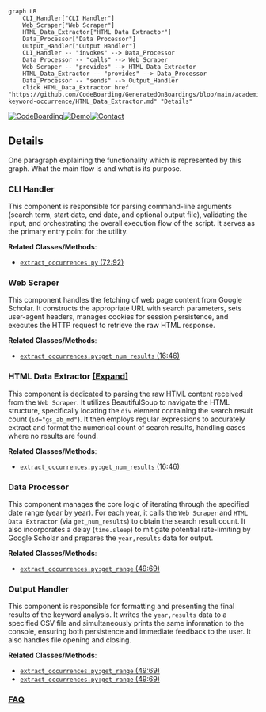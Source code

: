 ```mermaid
graph LR
    CLI_Handler["CLI Handler"]
    Web_Scraper["Web Scraper"]
    HTML_Data_Extractor["HTML Data Extractor"]
    Data_Processor["Data Processor"]
    Output_Handler["Output Handler"]
    CLI_Handler -- "invokes" --> Data_Processor
    Data_Processor -- "calls" --> Web_Scraper
    Web_Scraper -- "provides" --> HTML_Data_Extractor
    HTML_Data_Extractor -- "provides" --> Data_Processor
    Data_Processor -- "sends" --> Output_Handler
    click HTML_Data_Extractor href "https://github.com/CodeBoarding/GeneratedOnBoardings/blob/main/academic-keyword-occurrence/HTML_Data_Extractor.md" "Details"
```

[![CodeBoarding](https://img.shields.io/badge/Generated%20by-CodeBoarding-9cf?style=flat-square)](https://github.com/CodeBoarding/CodeBoarding)[![Demo](https://img.shields.io/badge/Try%20our-Demo-blue?style=flat-square)](https://www.codeboarding.org/demo)[![Contact](https://img.shields.io/badge/Contact%20us%20-%20contact@codeboarding.org-lightgrey?style=flat-square)](mailto:contact@codeboarding.org)

## Details

One paragraph explaining the functionality which is represented by this graph. What the main flow is and what is its purpose.

### CLI Handler
This component is responsible for parsing command-line arguments (search term, start date, end date, and optional output file), validating the input, and orchestrating the overall execution flow of the script. It serves as the primary entry point for the utility.


**Related Classes/Methods**:

- <a href="https://github.com/recursionpharma/academic-keyword-occurrence/blob/trunk/extract_occurrences.py#L72-L92" target="_blank" rel="noopener noreferrer">`extract_occurrences.py` (72:92)</a>


### Web Scraper
This component handles the fetching of web page content from Google Scholar. It constructs the appropriate URL with search parameters, sets user-agent headers, manages cookies for session persistence, and executes the HTTP request to retrieve the raw HTML response.


**Related Classes/Methods**:

- <a href="https://github.com/recursionpharma/academic-keyword-occurrence/blob/trunk/extract_occurrences.py#L16-L46" target="_blank" rel="noopener noreferrer">`extract_occurrences.py:get_num_results` (16:46)</a>


### HTML Data Extractor [[Expand]](./HTML_Data_Extractor.md)
This component is dedicated to parsing the raw HTML content received from the `Web Scraper`. It utilizes BeautifulSoup to navigate the HTML structure, specifically locating the `div` element containing the search result count (`id="gs_ab_md"`). It then employs regular expressions to accurately extract and format the numerical count of search results, handling cases where no results are found.


**Related Classes/Methods**:

- <a href="https://github.com/recursionpharma/academic-keyword-occurrence/blob/trunk/extract_occurrences.py#L16-L46" target="_blank" rel="noopener noreferrer">`extract_occurrences.py:get_num_results` (16:46)</a>


### Data Processor
This component manages the core logic of iterating through the specified date range (year by year). For each year, it calls the `Web Scraper` and `HTML Data Extractor` (via `get_num_results`) to obtain the search result count. It also incorporates a delay (`time.sleep`) to mitigate potential rate-limiting by Google Scholar and prepares the `year,results` data for output.


**Related Classes/Methods**:

- <a href="https://github.com/recursionpharma/academic-keyword-occurrence/blob/trunk/extract_occurrences.py#L49-L69" target="_blank" rel="noopener noreferrer">`extract_occurrences.py:get_range` (49:69)</a>


### Output Handler
This component is responsible for formatting and presenting the final results of the keyword analysis. It writes the `year,results` data to a specified CSV file and simultaneously prints the same information to the console, ensuring both persistence and immediate feedback to the user. It also handles file opening and closing.


**Related Classes/Methods**:

- <a href="https://github.com/recursionpharma/academic-keyword-occurrence/blob/trunk/extract_occurrences.py#L49-L69" target="_blank" rel="noopener noreferrer">`extract_occurrences.py:get_range` (49:69)</a>
- <a href="https://github.com/recursionpharma/academic-keyword-occurrence/blob/trunk/extract_occurrences.py#L49-L69" target="_blank" rel="noopener noreferrer">`extract_occurrences.py:get_range` (49:69)</a>




### [FAQ](https://github.com/CodeBoarding/GeneratedOnBoardings/tree/main?tab=readme-ov-file#faq)
